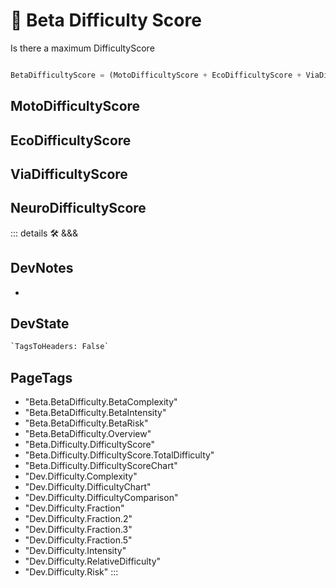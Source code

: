 
# 🔷 <beta>Beta Difficulty Score</beta>

Is there a maximum DifficultyScore

```py

BetaDifficultyScore = (MotoDifficultyScore + EcoDifficultyScore + ViaDifficultyScore + NeuroDifficultyScore)

```

## MotoDifficultyScore

## EcoDifficultyScore

## ViaDifficultyScore

## NeuroDifficultyScore

::: details 🛠 <dev>&&&</dev>

## DevNotes

-

## DevState

```py
`TagsToHeaders: False`
```

<h2>PageTags</h2>

- "Beta.BetaDifficulty.BetaComplexity"
- "Beta.BetaDifficulty.BetaIntensity"
- "Beta.BetaDifficulty.BetaRisk"
- "Beta.BetaDifficulty.Overview"
- "Beta.Difficulty.DifficultyScore"
- "Beta.Difficulty.DifficultyScore.TotalDifficulty"
- "Beta.Difficulty.DifficultyScoreChart"
- "Dev.Difficulty.Complexity"
- "Dev.Difficulty.DifficultyChart"
- "Dev.Difficulty.DifficultyComparison"
- "Dev.Difficulty.Fraction"
- "Dev.Difficulty.Fraction.2"
- "Dev.Difficulty.Fraction.3"
- "Dev.Difficulty.Fraction.5"
- "Dev.Difficulty.Intensity"
- "Dev.Difficulty.RelativeDifficulty"
- "Dev.Difficulty.Risk"
:::
